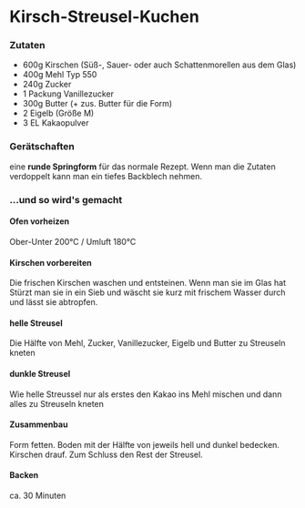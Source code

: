 # Kirsch-Streusel-Kuchen

### Zutaten

* 600g Kirschen (Süß-, Sauer- oder auch Schattenmorellen aus dem Glas)
* 400g Mehl Typ 550
* 240g Zucker
* 1 Packung Vanillezucker
* 300g Butter (+ zus. Butter für die Form)
* 2 Eigelb (Größe M)
* 3 EL Kakaopulver

### Gerätschaften

eine **runde Springform** für das normale Rezept. Wenn man die Zutaten verdoppelt kann man ein tiefes Backblech nehmen.

### …und so wird's gemacht

#### Ofen vorheizen
Ober-Unter 200°C / Umluft 180°C

#### Kirschen vorbereiten
Die frischen Kirschen waschen und entsteinen. Wenn man sie im Glas hat Stürzt man sie in ein Sieb und wäscht sie kurz mit frischem Wasser durch und lässt sie abtropfen.

#### helle Streusel
Die Hälfte von Mehl, Zucker, Vanillezucker, Eigelb und Butter zu Streuseln kneten

#### dunkle Streusel
Wie helle Streussel nur als erstes den Kakao ins Mehl mischen und dann alles zu Streuseln kneten

#### Zusammenbau
Form fetten. Boden mit der Hälfte von jeweils hell und dunkel bedecken. Kirschen drauf. Zum Schluss den Rest der Streusel. 

#### Backen
ca. 30 Minuten